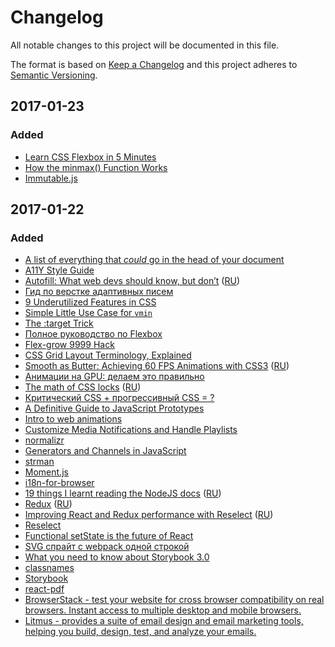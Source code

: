 # Changelog

All notable changes to this project will be documented in this file.

The format is based on [Keep a Changelog](http://keepachangelog.com/en/1.0.0/)
and this project adheres to [Semantic Versioning](http://semver.org/spec/v2.0.0.html).

## 2017-01-23
### Added
- [Learn CSS Flexbox in 5 Minutes](https://medium.freecodecamp.org/learn-css-flexbox-in-5-minutes-b941f0affc34)
- [How the minmax() Function Works](https://bitsofco.de/how-the-minmax-function-works/)
- [Immutable.js](https://facebook.github.io/immutable-js/)

## 2017-01-22
### Added
- [A list of everything that *could* go in the head of your document](https://github.com/joshbuchea/HEAD)
- [A11Y Style Guide](http://a11y-style-guide.com/style-guide/)
- [Autofill: What web devs should know, but don’t](https://cloudfour.com/thinks/autofill-what-web-devs-should-know-but-dont/) ([RU](https://habrahabr.ru/company/mailru/blog/301840/))
- [Гид по верстке адаптивных писем](https://habrahabr.ru/company/netologyru/blog/324970/)
- [9 Underutilized Features in CSS](https://medium.com/@iamjordanlittle/9-underutilized-features-in-css-90ced6ddbfe7)
- [Simple Little Use Case for `vmin`](https://css-tricks.com/simple-little-use-case-vmin/)
- [The :target Trick](https://bitsofco.de/the-target-trick/)
- [Полное руководство по Flexbox](https://frontender.info/a-guide-to-flexbox/)
- [Flex-grow 9999 Hack](http://joren.co/flex-grow-9999-hack/)
- [CSS Grid Layout Terminology, Explained](https://bitsofco.de/css-grid-terminology/)
- [Smooth as Butter: Achieving 60 FPS Animations with CSS3](https://medium.com/outsystems-experts/how-to-achieve-60-fps-animations-with-css3-db7b98610108) ([RU](https://habrahabr.ru/post/308006/))
- [Анимации на GPU: делаем это правильно](https://habrahabr.ru/company/odnoklassniki/blog/313978/)
- [The math of CSS locks](https://fvsch.com/code/css-locks/) ([RU](https://habrahabr.ru/company/mailru/blog/315196/))
- [Критический CSS + прогрессивный CSS = ?](https://medium.com/web-standards/critical-and-progressive-css-d6611f034d7d)
- [A Definitive Guide to JavaScript Prototypes](https://hackernoon.com/a-definitive-guide-to-javascript-prototypes-2c263788021e)
- [Intro to web animations](https://www.gatherdigital.co.uk/community/post/intro-to-web-animations/82)
- [Customize Media Notifications and Handle Playlists](https://developers.google.com/web/updates/2017/02/media-session)
- [normalizr](https://github.com/paularmstrong/normalizr)
- [Generators and Channels in JavaScript](https://medium.com/javascript-inside/generators-and-channels-in-javascript-594f2cf9c16e)
- [strman](https://github.com/dleitee/strman)
- [Moment.js](https://momentjs.com/)
- [i18n-for-browser](https://github.com/TrigenSoftware/i18n-for-browser)
- [19 things I learnt reading the NodeJS docs](https://hackernoon.com/19-things-i-learnt-reading-the-nodejs-docs-8a2dcc7f307f) ([RU](https://habrahabr.ru/company/ruvds/blog/318322/))
- [Redux](https://redux.js.org/) ([RU](https://rajdee.gitbooks.io/redux-in-russian/content/))
- [Improving React and Redux performance with Reselect](http://blog.rangle.io/react-and-redux-performance-with-reselect/) ([RU](https://medium.com/devschacht/neil-fenton-improving-react-and-redux-performance-with-reselect-40f1d3efba89))
- [Reselect](https://github.com/reactjs/reselect)
- [Functional setState is the future of React](https://medium.freecodecamp.org/functional-setstate-is-the-future-of-react-374f30401b6b)
- [SVG спрайт с webpack одной строкой](https://habrahabr.ru/post/327700/)
- [What you need to know about Storybook 3.0](https://blog.hichroma.com/what-you-need-to-know-about-storybook-3-0-6adf5b516322)
- [classnames](https://github.com/JedWatson/classnames)
- [Storybook](https://github.com/storybooks/storybook)
- [react-pdf](https://github.com/diegomura/react-pdf)
- [BrowserStack - test your website for cross browser compatibility on real browsers. Instant access to multiple desktop and mobile browsers.](https://www.browserstack.com)
- [Litmus - provides a suite of email design and email marketing tools, helping you build, design, test, and analyze your emails.](https://litmus.com/)
